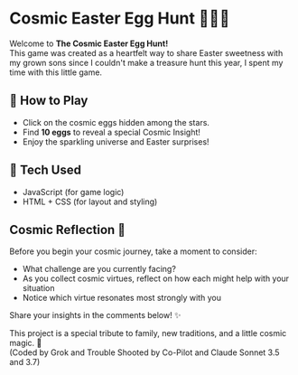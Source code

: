 # Cosmic Easter Egg Hunt 🌌🐣✨

Welcome to **The Cosmic Easter Egg Hunt!**  
This game was created as a heartfelt way to share Easter sweetness with my grown sons since I couldn't make a treasure hunt this year, I spent my time with this little game.  

## 🌟 How to Play
- Click on the cosmic eggs hidden among the stars.  
- Find **10 eggs** to reveal a special Cosmic Insight!  
- Enjoy the sparkling universe and Easter surprises!  

## 🚀 Tech Used
- JavaScript (for game logic)  
- HTML + CSS (for layout and styling)  

## Cosmic Reflection 💭
Before you begin your cosmic journey, take a moment to consider:
- What challenge are you currently facing?
- As you collect cosmic virtues, reflect on how each might help with your situation
- Notice which virtue resonates most strongly with you

Share your insights in the comments below! ✨

This project is a special tribute to family, new traditions, and a little cosmic magic. 💖  
(Coded by Grok and Trouble Shooted by Co-Pilot and Claude Sonnet 3.5 and 3.7)
